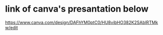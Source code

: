 # link of canva's presantation below
https://www.canva.com/design/DAFhYM0ptC0/HU8vibHO382K2SAblRTMkw/edit
